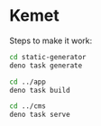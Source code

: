 # Kemet

Steps to make it work:

```sh
cd static-generator
deno task generate

cd ../app
deno task build

cd ../cms
deno task serve
```
